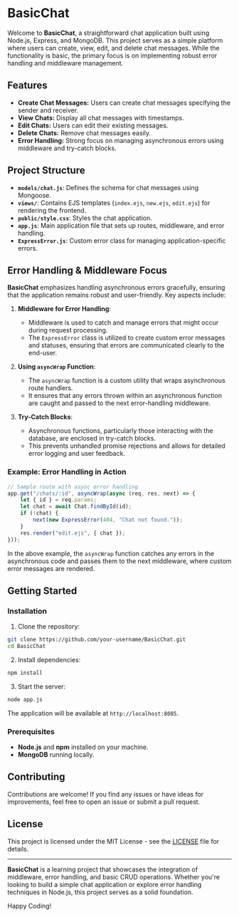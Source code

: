 # BasicChat

Welcome to **BasicChat**, a straightforward chat application built using Node.js, Express, and MongoDB. This project serves as a simple platform where users can create, view, edit, and delete chat messages. While the functionality is basic, the primary focus is on implementing robust error handling and middleware management.

## Features

- **Create Chat Messages:** Users can create chat messages specifying the sender and receiver.
- **View Chats:** Display all chat messages with timestamps.
- **Edit Chats:** Users can edit their existing messages.
- **Delete Chats:** Remove chat messages easily.
- **Error Handling:** Strong focus on managing asynchronous errors using middleware and try-catch blocks.

## Project Structure

- **`models/chat.js`**: Defines the schema for chat messages using Mongoose.
- **`views/`**: Contains EJS templates (`index.ejs`, `new.ejs`, `edit.ejs`) for rendering the frontend.
- **`public/style.css`**: Styles the chat application.
- **`app.js`**: Main application file that sets up routes, middleware, and error handling.
- **`ExpressError.js`**: Custom error class for managing application-specific errors.

## Error Handling & Middleware Focus

**BasicChat** emphasizes handling asynchronous errors gracefully, ensuring that the application remains robust and user-friendly. Key aspects include:

1. **Middleware for Error Handling**:
    - Middleware is used to catch and manage errors that might occur during request processing.
    - The `ExpressError` class is utilized to create custom error messages and statuses, ensuring that errors are communicated clearly to the end-user.

2. **Using `asyncWrap` Function**:
    - The `asyncWrap` function is a custom utility that wraps asynchronous route handlers.
    - It ensures that any errors thrown within an asynchronous function are caught and passed to the next error-handling middleware.

3. **Try-Catch Blocks**:
    - Asynchronous functions, particularly those interacting with the database, are enclosed in try-catch blocks.
    - This prevents unhandled promise rejections and allows for detailed error logging and user feedback.

### Example: Error Handling in Action

```javascript
// Sample route with async error handling
app.get("/chats/:id", asyncWrap(async (req, res, next) => {
    let { id } = req.params;
    let chat = await Chat.findById(id);
    if (!chat) {
        next(new ExpressError(404, "Chat not found."));
    }
    res.render("edit.ejs", { chat });
}));
```

In the above example, the `asyncWrap` function catches any errors in the asynchronous code and passes them to the next middleware, where custom error messages are rendered.

## Getting Started

### Installation

1. Clone the repository:

```bash
git clone https://github.com/your-username/BasicChat.git
cd BasicChat
```

2. Install dependencies:

```bash
npm install
```

3. Start the server:

```bash
node app.js
```

The application will be available at `http://localhost:8085`.

### Prerequisites

- **Node.js** and **npm** installed on your machine.
- **MongoDB** running locally.

## Contributing

Contributions are welcome! If you find any issues or have ideas for improvements, feel free to open an issue or submit a pull request.

## License

This project is licensed under the MIT License - see the [LICENSE](LICENSE) file for details.

---

**BasicChat** is a learning project that showcases the integration of middleware, error handling, and basic CRUD operations. Whether you're looking to build a simple chat application or explore error handling techniques in Node.js, this project serves as a solid foundation.

Happy Coding!
